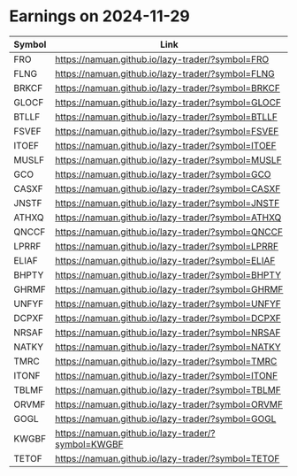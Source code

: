 # Earnings on 2024-11-29

| Symbol | Link |
| ---| --- |
| FRO | https://namuan.github.io/lazy-trader/?symbol=FRO |
| FLNG | https://namuan.github.io/lazy-trader/?symbol=FLNG |
| BRKCF | https://namuan.github.io/lazy-trader/?symbol=BRKCF |
| GLOCF | https://namuan.github.io/lazy-trader/?symbol=GLOCF |
| BTLLF | https://namuan.github.io/lazy-trader/?symbol=BTLLF |
| FSVEF | https://namuan.github.io/lazy-trader/?symbol=FSVEF |
| ITOEF | https://namuan.github.io/lazy-trader/?symbol=ITOEF |
| MUSLF | https://namuan.github.io/lazy-trader/?symbol=MUSLF |
| GCO | https://namuan.github.io/lazy-trader/?symbol=GCO |
| CASXF | https://namuan.github.io/lazy-trader/?symbol=CASXF |
| JNSTF | https://namuan.github.io/lazy-trader/?symbol=JNSTF |
| ATHXQ | https://namuan.github.io/lazy-trader/?symbol=ATHXQ |
| QNCCF | https://namuan.github.io/lazy-trader/?symbol=QNCCF |
| LPRRF | https://namuan.github.io/lazy-trader/?symbol=LPRRF |
| ELIAF | https://namuan.github.io/lazy-trader/?symbol=ELIAF |
| BHPTY | https://namuan.github.io/lazy-trader/?symbol=BHPTY |
| GHRMF | https://namuan.github.io/lazy-trader/?symbol=GHRMF |
| UNFYF | https://namuan.github.io/lazy-trader/?symbol=UNFYF |
| DCPXF | https://namuan.github.io/lazy-trader/?symbol=DCPXF |
| NRSAF | https://namuan.github.io/lazy-trader/?symbol=NRSAF |
| NATKY | https://namuan.github.io/lazy-trader/?symbol=NATKY |
| TMRC | https://namuan.github.io/lazy-trader/?symbol=TMRC |
| ITONF | https://namuan.github.io/lazy-trader/?symbol=ITONF |
| TBLMF | https://namuan.github.io/lazy-trader/?symbol=TBLMF |
| ORVMF | https://namuan.github.io/lazy-trader/?symbol=ORVMF |
| GOGL | https://namuan.github.io/lazy-trader/?symbol=GOGL |
| KWGBF | https://namuan.github.io/lazy-trader/?symbol=KWGBF |
| TETOF | https://namuan.github.io/lazy-trader/?symbol=TETOF |